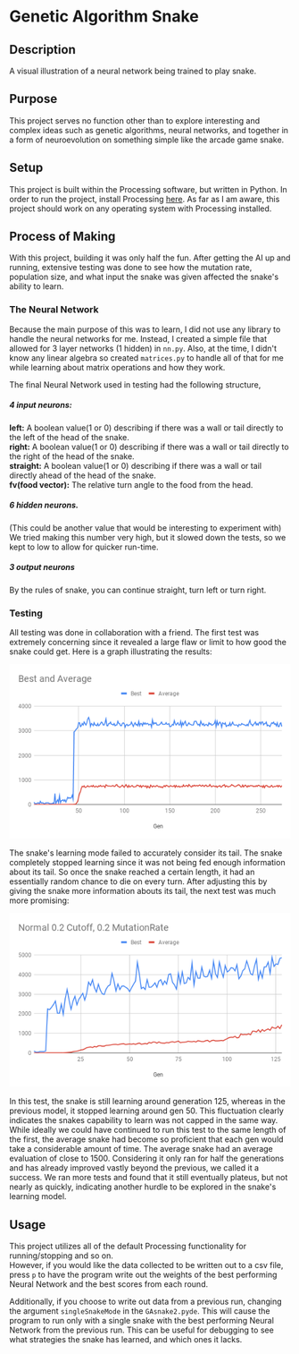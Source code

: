 # Genetic Algorithm Snake

## Description

A visual illustration of a neural network being trained to play snake. 

## Purpose 

This project serves no function other than to explore interesting and complex ideas such as genetic algorithms, neural networks, and together in a form of neuroevolution on something simple like the arcade game snake. 

## Setup

This project is built within the Processing software, but written in Python. In order to run the project, install Processing [here](https://processing.org/download/). As far as I am aware, this project should work on any operating system with Processing installed.   

## Process of Making

With this project, building it was only half the fun. After getting the AI up and running, extensive testing was done to see how the mutation rate, population size, and what input the snake was given affected the snake's ability to learn. 

### The Neural Network 

Because the main purpose of this was to learn, I did not use any library to handle the neural networks for me. Instead, I created a simple file that allowed for 3 layer networks (1 hidden) in `nn.py`. Also, at the time, I didn't know any linear algebra so created `matrices.py` to handle all of that for me while learning about matrix operations and how they work.  

The final Neural Network used in testing had the following structure,  
##### 4 input neurons:  
**left:** A boolean value(1 or 0) describing if there was a wall or tail directly to the left of the head of the snake.  
**right:** A boolean value(1 or 0) describing if there was a wall or tail directly to the right of the head of the snake.  
**straight:** A boolean value(1 or 0) describing if there was a wall or tail directly ahead of the head of the snake.  
**fv(food vector):** The relative turn angle to the food from the head.  

##### 6 hidden neurons. 
(This could be another value that would be interesting to experiment with) We tried making this number very high, but it slowed down the tests, so we kept to low to allow for quicker run-time.  

##### 3 output neurons
By the rules of snake, you can continue straight, turn left or turn right. 

### Testing 

All testing was done in collaboration with a friend. The first test was extremely concerning since it revealed a large flaw or limit to how good the snake could get. Here is a graph illustrating the results:  

![Graph 1](examples/old_input.png?raw=true "Title")

The snake's learning mode failed to accurately consider its tail. The snake completely stopped learning since it was not being fed enough information about its tail. So once the snake reached a certain length, it had an essentially random chance to die on every turn. After adjusting this by giving the snake more information abouts its tail, the next test was much more promising:  

![Graph 2](examples/next_test.png?raw=true "Title")

In this test, the snake is still learning around generation 125, whereas in the previous model, it stopped learning around gen 50. This fluctuation clearly indicates the snakes capability to learn was not capped in the same way. While ideally we could have continued to run this test to the same length of the first, the average snake had become so proficient that each gen would take a considerable amount of time. The average snake had an average evaluation of close to 1500. Considering it only ran for half the generations and has already improved vastly beyond the previous, we called it a success. We ran more tests and found that it still eventually plateus, but not nearly as quickly, indicating another hurdle to be explored in the snake's learning model. 

## Usage 

This project utilizes all of the default Processing functionality for running/stopping and so on.  
However, if you would like the data collected to be written out to a csv file, press `p` to have the program write out the weights of the best performing Neural Network and the best scores from each round. 

Additionally, if you choose to write out data from a previous run, changing the argument `singleSnakeMode` in the `GAsnake2.pyde`. This will cause the program to run only with a single snake with the best performing Neural Network from the previous run. This can be useful for debugging to see what strategies the snake has learned, and which ones it lacks. 

